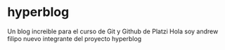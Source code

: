 # hyperblog
Un blog increible para el curso de Git y Github de Platzi 
Hola soy andrew filipo nuevo integrante del proyecto hyperblog